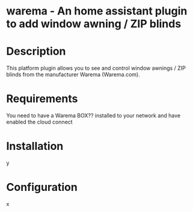 # warema - An home assistant plugin to add window awning / ZIP blinds


# Description
This platform plugin allows you to see and control window awnings / ZIP blinds from the manufacturer Warema (Warema.com). 

# Requirements
You need to have a Warema BOX?? installed to your network and have enabled the cloud connect

# Installation
y

# Configuration
x
